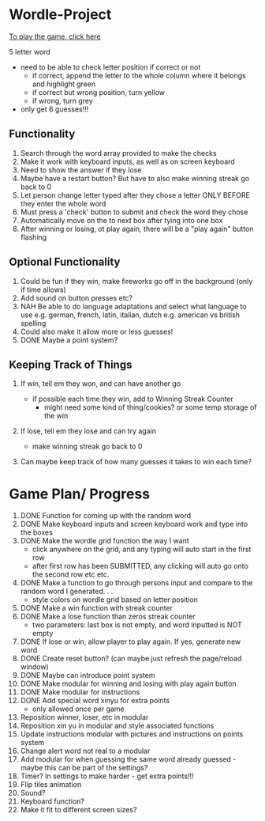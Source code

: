 # Wordle-Project
[To play the game, click here](https://xyzhengg.github.io/Wordle-Project/)

5 letter word
- need to be able to check letter position if correct or not
    - if correct, append the letter to the whole column where it belongs and highlight green
    - if correct but wrong position, turn yellow
    - if wrong, turn grey
- only get 6 guesses!!!

## Functionality
1. Search through the word array provided to make the checks
2. Make it work with keyboard inputs, as well as on screen keyboard
8. Need to show the answer if they lose
3. Maybe have a restart button? But have to also make winning streak go back to 0
4. Let person change letter typed after they chose a letter ONLY BEFORE they enter the whole word
5. Must press a 'check' button to submit and check the word they chose
6. Automatically move on the to next box after tying into one box
7. After winning or losing, ot play again, there will be a "play again" button flashing

## Optional Functionality
1. Could be fun if they win, make fireworks go off in the background (only if time allows)
2. Add sound on button presses etc?
3. NAH Be able to do language adaptations and select what language to use
    e.g. german, french, latin, italian, dutch
    e.g. american vs british spelling
4. Could also make it allow more or less guesses!
5. DONE Maybe a point system?

## Keeping Track of Things
1. If win, tell em they won, and can have another go
    - if possible each time they win, add to Winning Streak Counter
        - might need some kind of thing/cookies? or some temp storage of the win

2. If lose, tell em they lose and can try again
    - make winning streak go back to 0

3. Can maybe keep track of how many guesses it takes to win each time?

# Game Plan/ Progress
1. DONE Function for coming up with the random word
2. DONE Make keyboard inputs and screen keyboard work and type into the boxes
3. DONE Make the wordle grid function the way I want
    - click anywhere on the grid, and any typing will auto start in the first row
    - after first row has been SUBMITTED, any clicking will auto go onto the second row etc etc.
4. DONE Make a function to go through persons input and compare to the random word I generated. . . 
    - style colors on wordle grid based on letter position
5. DONE Make a win function with streak counter
6. DONE Make a lose function than zeros streak counter
    - two parameters: last box is not empty, and word inputted is NOT empty
7. DONE If lose or win, allow player to play again. If yes, generate new word
8. DONE Create reset button? (can maybe just refresh the page/reload window)
9. DONE Maybe can introduce point system
10. DONE Make modular for winning and losing with play again button
11. DONE Make modular for instructions
12. DONE Add special word xinyu for extra points
    - only allowed once per game
13. Reposition winner, loser, etc in modular
14. Reposition xin yu in modular and style associated functions
15. Update instructions modular with pictures and instructions on points system
16. Change alert word not real to a modular
17. Add modular for when guessing the same word already guessed - maybe this can be part of the settings?
13. Timer? In settings to make harder - get extra points!!!
14. Flip tiles animation
15. Sound?
16. Keyboard function?
17. Make it fit to different screen sizes?
